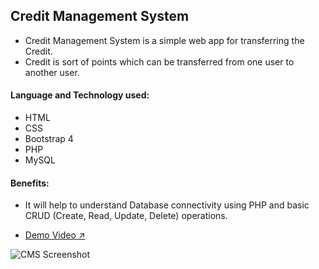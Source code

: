 ## Credit Management System

  - Credit Management System is a simple web app for transferring the Credit.
  - Credit is sort of points which can be transferred from one user to another user.

#### Language and Technology used:
  * HTML
  * CSS
  * Bootstrap 4
  * PHP
  * MySQL

#### Benefits:
  - It will help to understand Database connectivity using PHP and basic CRUD (Create, Read, Update, Delete) operations.

- [Demo Video :arrow_upper_right:](https://drive.google.com/file/d/16nbURvqq0i80I74TU358t34oROGddAV9/view?usp=sharing)

![CMS Screenshot](/Project-Demo/CMS-img.png)


